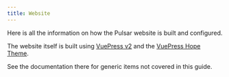```yaml
---
title: Website
---
```


Here is all the information on how the Pulsar website is built and configured.

The website itself is built using [VuePress v2](https://v2.vuepress.vuejs.org/)
and the [VuePress Hope Theme](https://vuepress-theme-hope.github.io/).

See the documentation there for generic items not covered in this guide.

<!-- @include: ./sections/building.md -->

<!-- @include: ./sections/configuration-files.md -->

<!-- @include: ./sections/file-organization.md -->

<!-- @include: ./sections/document-style.md -->

<!-- @include: ./sections/blog-guide.md -->
